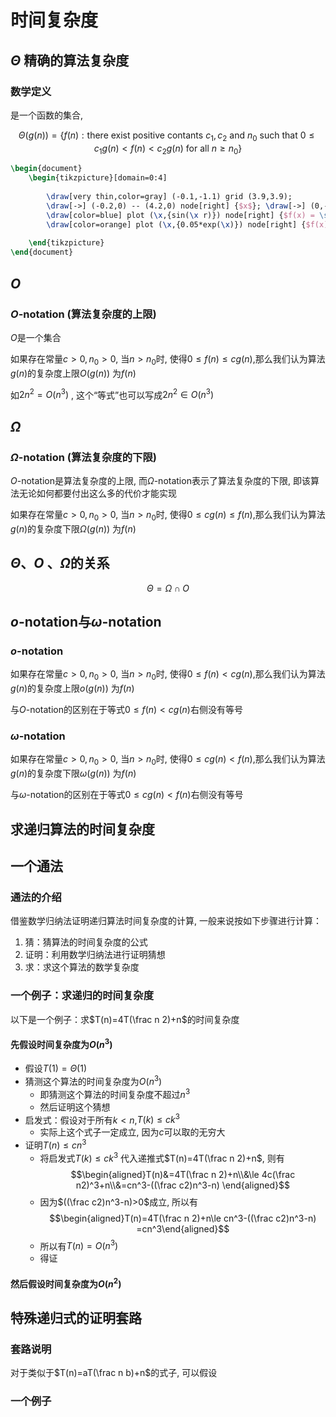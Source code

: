 # 时间复杂度

## $\Theta$ 精确的算法复杂度

### 数学定义

是一个函数的集合, 

$$\Theta (g(n)) = \left\{f(n):\text{there exist positive contants } c_1,c_2 \text{ and } n_0 \text{ such that } 0\le c_1g(n)<f(n)<c_2g(n)\text{ for all } n\ge n_0\right\}$$

```tikz
\begin{document} 
	\begin{tikzpicture}[domain=0:4] 
	
		\draw[very thin,color=gray] (-0.1,-1.1) grid (3.9,3.9); 
		\draw[->] (-0.2,0) -- (4.2,0) node[right] {$x$}; \draw[->] (0,-1.2) -- (0,4.2) node[above] {$f(x)$}; \draw[color=red] plot (\x,\x) node[right] {$f(x) =x$}; 
		\draw[color=blue] plot (\x,{sin(\x r)}) node[right] {$f(x) = \sin x$}; 
		\draw[color=orange] plot (\x,{0.05*exp(\x)}) node[right] {$f(x) = \frac{1}{20} \mathrm e^x$}; 
		
	\end{tikzpicture}
\end{document} 
```


## $O$

### $O$-notation (算法复杂度的上限)

$O$是一个集合

如果存在常量$c>0, n_0>0$, 当$n>n_0$时, 使得$0\le f(n)\le cg(n)$,那么我们认为算法$g(n)$的复杂度上限$O(g(n))$ 为$f(n)$ 

如$2n^2=O(n^3)$ , 这个“等式”也可以写成$2n^2 \in O(n^3)$ 


## $\Omega$

### $\Omega$-notation (算法复杂度的下限)

$O$-notation是算法复杂度的上限, 而$\Omega$-notation表示了算法复杂度的下限, 即该算法无论如何都要付出这么多的代价才能实现

如果存在常量$c>0, n_0>0$, 当$n>n_0$时, 使得$0\le cg(n)\le f(n)$,那么我们认为算法$g(n)$的复杂度下限$\Omega(g(n))$ 为$f(n)$ 

## $\Theta$、$O$ 、$\Omega$的关系

$$\Theta = \Omega \cap O$$

## $o$-notation与$\omega$-notation

### $o$-notation

如果存在常量$c>0, n_0>0$, 当$n>n_0$时, 使得$0\le f(n)< cg(n)$,那么我们认为算法$g(n)$的复杂度上限$o(g(n))$ 为$f(n)$ 

与$O$-notation的区别在于等式$0\le f(n)< cg(n)$右侧没有等号

### $\omega$-notation

如果存在常量$c>0, n_0>0$, 当$n>n_0$时, 使得$0\le cg(n)< f(n)$,那么我们认为算法$g(n)$的复杂度下限$\omega(g(n))$ 为$f(n)$ 

与$\omega$-notation的区别在于等式$0\le cg(n)< f(n)$右侧没有等号

## 求递归算法的时间复杂度

## 一个通法

### 通法的介绍

借鉴数学归纳法证明递归算法时间复杂度的计算, 一般来说按如下步骤进行计算：
1. 猜：猜算法的时间复杂度的公式
2. 证明：利用数学归纳法进行证明猜想
3. 求：求这个算法的数学复杂度

### 一个例子：求递归的时间复杂度

以下是一个例子：求$T(n)=4T(\frac n 2)+n$的时间复杂度

#### 先假设时间复杂度为$O(n^3)$

- 假设$T(1)=\Theta(1)$
- 猜测这个算法的时间复杂度为$O(n^3)$
	- 即猜测这个算法的时间复杂度不超过$n^3$
	- 然后证明这个猜想
- 启发式：假设对于所有$k<n$,$T(k)\le ck^3$ 
	- 实际上这个式子一定成立, 因为$c$可以取的无穷大
- 证明$T(n)\le cn^3$
	- 将启发式$T(k)\le ck^3$ 代入递推式$T(n)=4T(\frac n 2)+n$, 则有$$\begin{aligned}T(n)&=4T(\frac n 2)+n\\&\le 4c(\frac n2)^3+n\\&=cn^3-((\frac c2)n^3-n) \end{aligned}$$
	- 因为$((\frac c2)n^3-n)>0$成立, 所以有$$\begin{aligned}T(n)=4T(\frac n 2)+n\le cn^3-((\frac c2)n^3-n) =cn^3\end{aligned}$$
	- 所以有$T(n)=O(n^3)$
	- 得证

#### 然后假设时间复杂度为$O(n^2)$



## 特殊递归式的证明套路

### 套路说明

对于类似于$T(n)=aT(\frac n b)+n$的式子, 可以假设

### 一个例子

